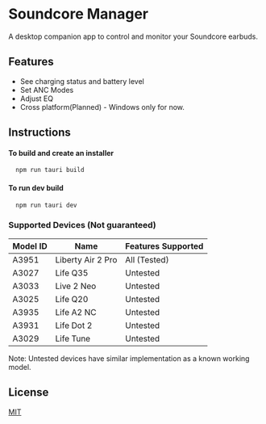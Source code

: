 
# Soundcore Manager

A desktop companion app to control and monitor your Soundcore earbuds.

## Features
- See charging status and battery level 
- Set ANC Modes
- Adjust EQ
- Cross platform(Planned) - Windows only for now.


## Instructions

#### To build and create an installer

```
  npm run tauri build
```

#### To run dev build

```
  npm run tauri dev
```

### Supported Devices (Not guaranteed)

| Model ID | Name              | Features Supported |
|----------|-------------------|--------------------|
| A3951    |Liberty Air 2 Pro  | All (Tested)       |
| A3027    |Life Q35           | Untested           |
| A3033    |Live 2 Neo         | Untested           |
| A3025    |Life Q20           | Untested           |
| A3935    |Life A2 NC         | Untested           |
| A3931    |Life Dot 2         | Untested           |
| A3029    |Life Tune          | Untested           |

Note: Untested devices have similar implementation as a known working model.

## License

[MIT](https://choosealicense.com/licenses/mit/)

